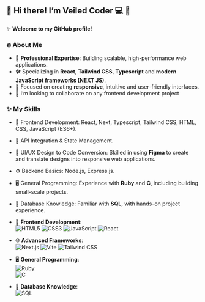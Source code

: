 ## 👋 Hi there! I’m Veiled Coder 💻 👋
✨ **Welcome to my GitHub profile!** 

### 🔥 **About Me**  
- 💼 **Professional Expertise**: Building scalable, high-performance web applications.  
- 🛠️ Specializing in **React**, **Tailwind CSS**, **Typescript** and **modern JavaScript frameworks (NEXT JS)**.  
- 🎯 Focused on creating **responsive**, intuitive and user-friendly interfaces.
- 👯 I’m looking to collaborate on any frontend development project
### ✨ **My Skills**  
- 🚀 Frontend Development: React, Next, Typescript, Tailwind CSS, HTML, CSS, JavaScript (ES6+).  
- 🔗 API Integration & State Management.  
- 🎨 UI/UX Design to Code Conversion: Skilled in using **Figma** to create and translate designs into responsive web applications.  
- ⚙️ Backend Basics: Node.js, Express.js.  
- 🖥️ General Programming: Experience with **Ruby** and **C**, including building small-scale projects.  
- 💾 Database Knowledge: Familiar with **SQL**, with hands-on project experience.
  
- 🚀 **Frontend Development**:  
  ![HTML5](https://img.shields.io/badge/HTML5-E34F26?style=flat&logo=html5&logoColor=white)   ![CSS3](https://img.shields.io/badge/CSS3-1572B6?style=flat&logo=css3&logoColor=white)    ![JavaScript](https://img.shields.io/badge/JavaScript-F7DF1E?style=flat&logo=javascript&logoColor=black)    ![React](https://img.shields.io/badge/React-61DAFB?style=flat&logo=react&logoColor=black)  
 
 - 🌐 **Advanced Frameworks**:  
  ![Next.js](https://img.shields.io/badge/Next.js-000000?style=flat&logo=nextdotjs&logoColor=white)  ![Vite](https://img.shields.io/badge/Vite-646CFF?style=flat&logo=vite&logoColor=white)    ![Tailwind CSS](https://img.shields.io/badge/Tailwind_CSS-38B2AC?style=flat&logo=tailwind-css&logoColor=white)  

- 🖥️ **General Programming**:  
  ![Ruby](https://img.shields.io/badge/Ruby-CC342D?style=flat&logo=ruby&logoColor=white)  
  ![C](https://img.shields.io/badge/C-A8B9CC?style=flat&logo=c&logoColor=white)  

- 💾 **Database Knowledge**:  
  ![SQL](https://img.shields.io/badge/SQL-003B57?style=flat&logo=database&logoColor=white)




